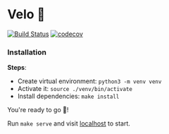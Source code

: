 # Velo 🚴

[![Build Status](https://travis-ci.com/antoinewg/velo.svg?branch=master)](https://travis-ci.com/antoinewg/velo)
[![codecov](https://codecov.io/gh/antoinewg/velo/branch/master/graph/badge.svg)](https://codecov.io/gh/antoinewg/velo)

### Installation

**Steps**:

- Create virtual environment: `python3 -m venv venv`
- Activate it: `source ./venv/bin/activate`
- Install dependencies: `make install`

You're ready to go 🚀!

Run `make serve` and visit [localhost](http://127.0.0.1:8001) to start.
